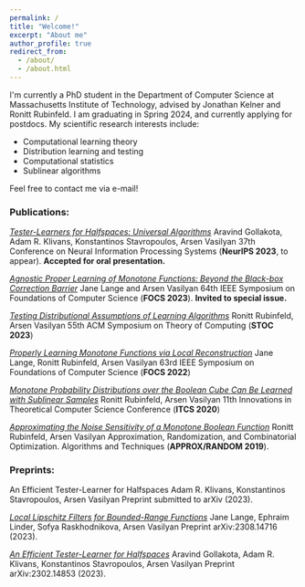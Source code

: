 ```yaml
---
permalink: /
title: "Welcome!"
excerpt: "About me"
author_profile: true
redirect_from: 
  - /about/
  - /about.html
---
```




I'm currently a PhD student in the Department of Computer Science at Massachusetts Institute of Technology, advised by Jonathan Kelner and Ronitt Rubinfeld. I am graduating in Spring 2024, and currently applying for postdocs.
My scientific research interests include:
* Computational learning theory
* Distribution learning and testing
* Computational statistics
* Sublinear algorithms


Feel free to contact me via e-mail!

### Publications:
[_Tester-Learners for Halfspaces: Universal Algorithms_](https://arxiv.org/abs/2305.11765)
Aravind Gollakota, Adam R. Klivans, Konstantinos Stavropoulos, Arsen Vasilyan
37th Conference on Neural Information Processing Systems (**NeurIPS 2023**, to appear).
**Accepted for oral presentation.**

[_Agnostic Proper Learning of Monotone Functions: Beyond the Black-box Correction Barrier_](https://arxiv.org/abs/2304.02700)
Jane Lange and Arsen Vasilyan
64th IEEE Symposium on Foundations of Computer Science (**FOCS 2023**).
**Invited to special issue.**

[_Testing Distributional Assumptions of Learning Algorithms_](https://dl.acm.org/doi/10.1145/3564246.3585117)
Ronitt Rubinfeld, Arsen Vasilyan
55th ACM Symposium on Theory of Computing (**STOC 2023**)

[_Properly Learning Monotone Functions via Local Reconstruction_](https://ieeexplore.ieee.org/document/9996614)
Jane Lange, Ronitt Rubinfeld, Arsen Vasilyan
63rd IEEE Symposium on Foundations of Computer Science (**FOCS 2022**)

[_Monotone Probability Distributions over the Boolean Cube Can Be Learned with Sublinear Samples_](https://drops.dagstuhl.de/entities/document/10.4230/LIPIcs.ITCS.2020.28)
Ronitt Rubinfeld, Arsen Vasilyan
11th Innovations in Theoretical Computer Science Conference (**ITCS 2020**)

[_Approximating the Noise Sensitivity of a Monotone Boolean Function_](https://drops.dagstuhl.de/entities/document/10.4230/LIPIcs.APPROX-RANDOM.2019.52)
Ronitt Rubinfeld, Arsen Vasilyan
Approximation, Randomization, and Combinatorial Optimization. Algorithms and Techniques
(**APPROX/RANDOM 2019**).

### Preprints:
An Efficient Tester-Learner for Halfspaces
Adam R. Klivans, Konstantinos Stavropoulos, Arsen Vasilyan
Preprint submitted to arXiv (2023).

[_Local Lipschitz Filters for Bounded-Range Functions_](https://arxiv.org/abs/2308.14716)
Jane Lange, Ephraim Linder, Sofya Raskhodnikova, Arsen Vasilyan
Preprint arXiv:2308.14716 (2023).

[_An Efficient Tester-Learner for Halfspaces_](https://arxiv.org/abs/2302.14853)
Aravind Gollakota, Adam R. Klivans, Konstantinos Stavropoulos, Arsen Vasilyan
Preprint arXiv:2302.14853 (2023).




